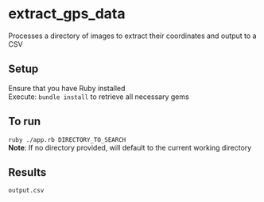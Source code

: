 # extract_gps_data
Processes a directory of images to extract their coordinates and output to a CSV

## Setup
Ensure that you have Ruby installed  
Execute: `bundle install` to retrieve all necessary gems

## To run
`ruby ./app.rb DIRECTORY_TO_SEARCH`  
**Note**: If no directory provided, will default to the current working directory

## Results
`output.csv`